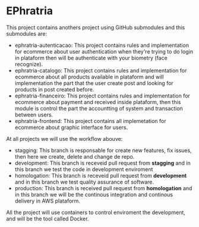 # EPhratria

This project contains anothers project using GitHub submodules and this submodules are:
- ephratria-autenticacao: This project contains rules and implementation for ecommerce about user authentication when they're trying to do login in plataform then will be authenticate with your biometry (face recognize).
- ephratria-catalogo: This project contains rules and implementation for ecommerce about all products available in plataform and will implementation the part that the user create post and looking for products in post created before.
- ephratria-financeiro: This project contains rules and implementation for ecommerce about payment and received inside plataform, then this module is control the part the accountting of system and transaction between users.
- ephratria-frontend: This project contains all implemetation for ecommerce about graphic interface for users. 

At all projects we will use the workflow abouve:
- stagging: This branch is responsable for create new features, fix issues, then here we create, delete and change de repo.
- development: This branch is receveid pull request from **stagging** and in this branch we test the code in development enviroment
- homologation: This branch is receveid pull request from **development** and in this branch we test quality assurance of software.
- production: This branch is received pull request from **homologation** and in this branch we will be the continous integration and continous delivery in AWS plataform.

All the project will use containers to control enviroment the development, and will be the tool called Docker.
